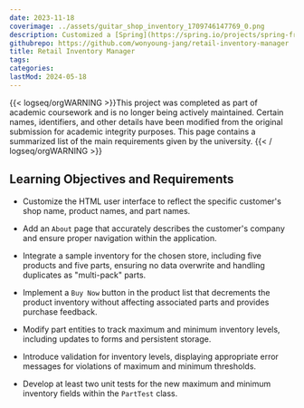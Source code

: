 ```yaml
---
date: 2023-11-18
coverimage: ../assets/guitar_shop_inventory_1709746147769_0.png
description: Customized a [Spring](https://spring.io/projects/spring-framework) app with HTML and Java for inventory management, showcasing software development skills for a client's needs.
githubrepo: https://github.com/wonyoung-jang/retail-inventory-manager
title: Retail Inventory Manager
tags:
categories:
lastMod: 2024-05-18
---
```

{{< logseq/orgWARNING >}}This project was completed as part of academic coursework and is no longer being actively maintained. Certain names, identifiers, and other details have been modified from the original submission for academic integrity purposes. This page contains a summarized list of the main requirements given by the university.
{{< / logseq/orgWARNING >}}

## Learning Objectives and Requirements

  + Customize the HTML user interface to reflect the specific customer's shop name, product names, and part names.

  + Add an `About` page that accurately describes the customer's company and ensure proper navigation within the application.

  + Integrate a sample inventory for the chosen store, including five products and five parts, ensuring no data overwrite and handling duplicates as "multi-pack" parts.

  + Implement a `Buy Now` button in the product list that decrements the product inventory without affecting associated parts and provides purchase feedback.

  + Modify part entities to track maximum and minimum inventory levels, including updates to forms and persistent storage.

  + Introduce validation for inventory levels, displaying appropriate error messages for violations of maximum and minimum thresholds.

  + Develop at least two unit tests for the new maximum and minimum inventory fields within the `PartTest` class.
